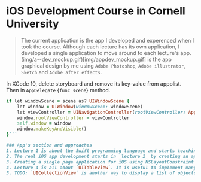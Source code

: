 #  iOS Development Course in Cornell University
> The current application is the app I developed and experenced when I took the course. Although each lecture has its own application, I developed a single application to move around to each lecture's app. (img/a--dev_mockup.gif)[img/appdev_mockup.gif] is the app graphical design by me using `Adobe Photoshop`, `Adobe illustrator`, `Sketch` and `Adobe after effects`.

In XCode 10, delete storyboard and remove its key-value from appplist. Then in `AppDelegate` {`func scene`} method.
```ruby
if let windowScene = scene as? UIWindowScene {
	let window = UIWindow(windowScene: windowScene)
	let viewController = UINavigationController(rootViewController: AppViewController())
	window.rootViewController = viewController
	self.window = window
	window.makeKeyAndVisible()
}```

### App's section and approaches
1. Lecture 1 is about the Swift programming language and starts teaching Swift using `playgrounds` in `Apple XCode`. 
2. The real iOS app development starts in _lecture 2_ by creating an application to show information about great *Bill Gates*.
3. Creating a single page application for iOS using NSLayoutConstraint to design and make the user interface. The Lecture 3 app is just a simple grocery list application. There are two types of user interface manager in iOS. First, `UINavigationController` which works like a stack and each user interface--`UIViewController`--pushes on it or pulls from it. Second, `ModalViewController` which moves upward from the bottom of the view and plays as an alert mode.
4. Lecture 4 is all about `UITableView`. It is useful to implement many user interface such as Messanger app to show the current user's email or messages. Simply put, to implement three steps should be accomplished. One, create a table view and setup the user interface's constraints. Two, extending the current view controller to use `UITableViewDataSource` and `UITableViewDelegate`. Three, implementing a cell in order to use it later in table view.
5. TODO: `UICollectionView` is another way to display a list of objects---music file, documents and so on. The implementation is consists of 4 steps which the first 3 steps are identical to `UITableView`. For step 4, create a `UILayout` and register the `UICollectionViewController` to use it.

